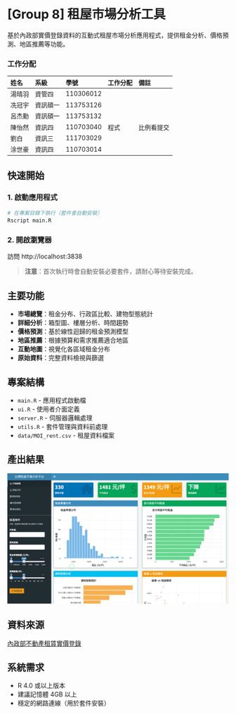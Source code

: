 # [Group 8] 租屋市場分析工具

基於內政部實價登錄資料的互動式租屋市場分析應用程式，提供租金分析、價格預測、地區推薦等功能。

### 工作分配

| 姓名   | 系級    | 學號       | 工作分配  | 備註         |
| :------| :-------| :-------- | :------- | :----------- |
|湯晴羽	 |資管四	| 110306012 |
|冼冠宇	 |資訊碩一  | 113753126 |
|呂杰勳	 |資訊碩一  | 113753132 |
|陳怡然	 |資訊四	| 110703040 | 程式 | 比例看提交 |
|劉白	 |資訊三	| 111703029 |
|涂世豪	 |資訊四	| 110703014 |

## 快速開始

### 1. 啟動應用程式
```bash
# 在專案目錄下執行（套件會自動安裝）
Rscript main.R
```

### 2. 開啟瀏覽器
訪問 http://localhost:3838

> **注意**：首次執行時會自動安裝必要套件，請耐心等待安裝完成。

## 主要功能

- **市場總覽**：租金分布、行政區比較、建物型態統計
- **詳細分析**：箱型圖、樓層分析、時間趨勢
- **價格預測**：基於線性迴歸的租金預測模型
- **地區推薦**：根據預算和需求推薦適合地區
- **互動地圖**：視覺化各區域租金分布
- **原始資料**：完整資料檢視與篩選

## 專案結構

- `main.R` - 應用程式啟動檔
- `ui.R` - 使用者介面定義
- `server.R` - 伺服器邏輯處理
- `utils.R` - 套件管理與資料前處理
- `data/MOI_rent.csv` - 租屋資料檔案

## 產出結果
<img src="result/demo-1.png" alt="Demo Screenshot 1" style="width: 46em;">


## 資料來源

[內政部不動產租賃實價登錄](https://lvr.land.moi.gov.tw/jsp/index.jsp)

## 系統需求

- R 4.0 或以上版本
- 建議記憶體 4GB 以上
- 穩定的網路連線（用於套件安裝）
